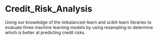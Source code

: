 # Credit_Risk_Analysis
Using our knowledge of the imbalanced-learn and scikit-learn libraries to evaluate three machine learning models by using resampling to determine which is better at predicting credit risks.
